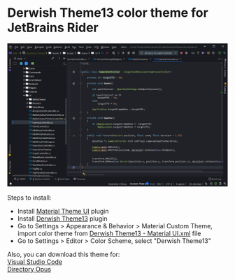 # Derwish Theme13 color theme for JetBrains Rider

![screen](https://raw.githubusercontent.com/derwish-pro/JetBrains-DerwishTheme13/master/screen.png)
  
  
Steps to install:
- Install [Material Theme UI](https://plugins.jetbrains.com/plugin/8006-material-theme-ui) plugin
- Install [Derwish Theme13](https://github.com/derwish-pro/jetbrains-theme13/raw/master/Derwish%20Theme13.jar) plugin
- Go to Settings > Appearance & Behavior > Material Custom Theme, import color theme from [Derwish Theme13 - Material UI.xml](https://raw.githubusercontent.com/derwish-pro/jetbrains-theme13/master/Derwish%20Theme13%20-%20Material%20UI.xml) file
- Go to Settings > Editor > Color Scheme, select "Derwish Theme13"
  
  
Also, you can download this theme for:  
[Visual Studio Code](https://marketplace.visualstudio.com/items?itemName=derwish.derwish-theme13)  
[Directory Opus](https://resource.dopus.com/t/derwish-theme13)  

